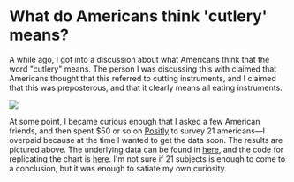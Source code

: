 What do Americans think 'cutlery' means?
========================================

A while ago, I got into a discussion about what Americans think that the word "cutlery" means. The person I was discussing this with claimed that Americans thought that this referred to cutting instruments, and I claimed that this was preposterous, and that it clearly means all eating instruments.

<p><img src="https://i.imgur.com/seJwZuc.png"  class="img-medium-center"></p>

At some point, I became curious enough that I asked a few American friends, and then spent $50 or so on [Positly](https://www.positly.com/) to survey 21 americans—I overpaid because at the time I wanted to get the data soon. The results are pictured above. The underlying data can be found in [here](./.src/cutlery.csv), and the code for replicating the chart is [here](./.src/cutlery.R). I'm not sure if 21 subjects is enough to come to a conclusion, but it was enough to satiate my own curiosity.
